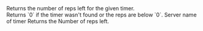 <function name="RepsLeft" parent="systimer" type="libraryfunc">
	<description>
		Returns the number of reps left for the given timer.<br>
		Returns `0` if the timer wasn't found or the reps are below `0`.
	</description>
	<realm>Server</realm>
	<args>
		<arg name="name" type="string">name of timer</arg>
	</args>
	<rets>
		<ret name="" type="number">Returns the Number of reps left.</ret>
	</rets>
</function>